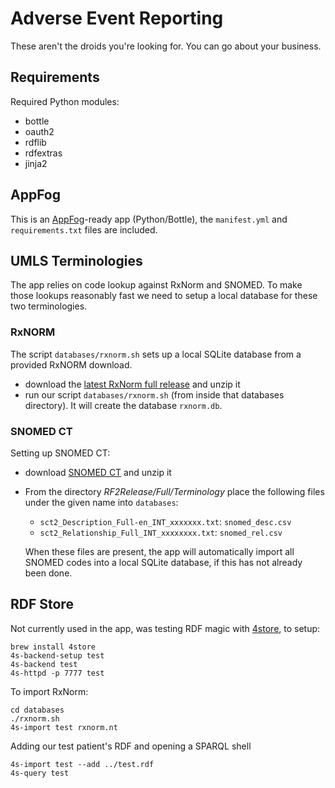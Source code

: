 Adverse Event Reporting
=======================

These aren't the droids you're looking for. You can go about your business.

Requirements
------------

Required Python modules:

* bottle
* oauth2
* rdflib
* rdfextras
* jinja2


AppFog
------

This is an [AppFog]-ready app (Python/Bottle), the `manifest.yml` and `requirements.txt` files are included.

[appfog]: https://www.appfog.com/


UMLS Terminologies
------------------

The app relies on code lookup against RxNorm and SNOMED. To make those lookups reasonably fast we need to setup a local database for these two terminologies.

### RxNORM ###

The script `databases/rxnorm.sh` sets up a local SQLite database from a provided RxNORM download.

- download the [latest RxNorm full release](http://www.nlm.nih.gov/research/umls/rxnorm/docs/rxnormfiles.html) and unzip it
- run our script `databases/rxnorm.sh` (from inside that databases directory). It will create the database `rxnorm.db`.



### SNOMED CT ###

Setting up SNOMED CT:

- download [SNOMED CT](http://www.nlm.nih.gov/research/umls/licensedcontent/snomedctfiles.html) and unzip it
- From the directory _RF2Release/Full/Terminology_ place the following files under the given name into `databases`:

  - `sct2_Description_Full-en_INT_xxxxxxx.txt`: `snomed_desc.csv`
  - `sct2_Relationship_Full_INT_xxxxxxxx.txt`: `snomed_rel.csv`
  
  When these files are present, the app will automatically import all SNOMED codes into a local SQLite database, if this has not already been done.


RDF Store
---------

Not currently used in the app, was testing RDF magic with [4store](http://4store.org/), to setup:

    brew install 4store
    4s-backend-setup test
    4s-backend test
    4s-httpd -p 7777 test
    
To import RxNorm:

    cd databases
    ./rxnorm.sh
    4s-import test rxnorm.nt

Adding our test patient's RDF and opening a SPARQL shell

    4s-import test --add ../test.rdf
    4s-query test
